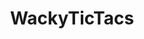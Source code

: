 ---
title: WackyTicTacs
crosslinks:
- ReallyWackyTicTacs
- MinionHate
- ComedyCemetery
- DeepFriedMemes
- Ooer
- nukedmemes
- childfree
- THE_PACK
- ledootgeneration
- forgottengold
- nocontext
- livven
- PrequelMemes
- iamverysmart
- KarmaCourt
- KGATLW
- forwardsfromgrandma
- 2meirl42meirl4meirl
---